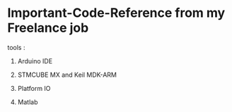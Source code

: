 # Important-Code-Reference from my Freelance job 
tools :

1. Arduino IDE

2. STMCUBE MX and Keil MDK-ARM

3. Platform IO

4. Matlab
